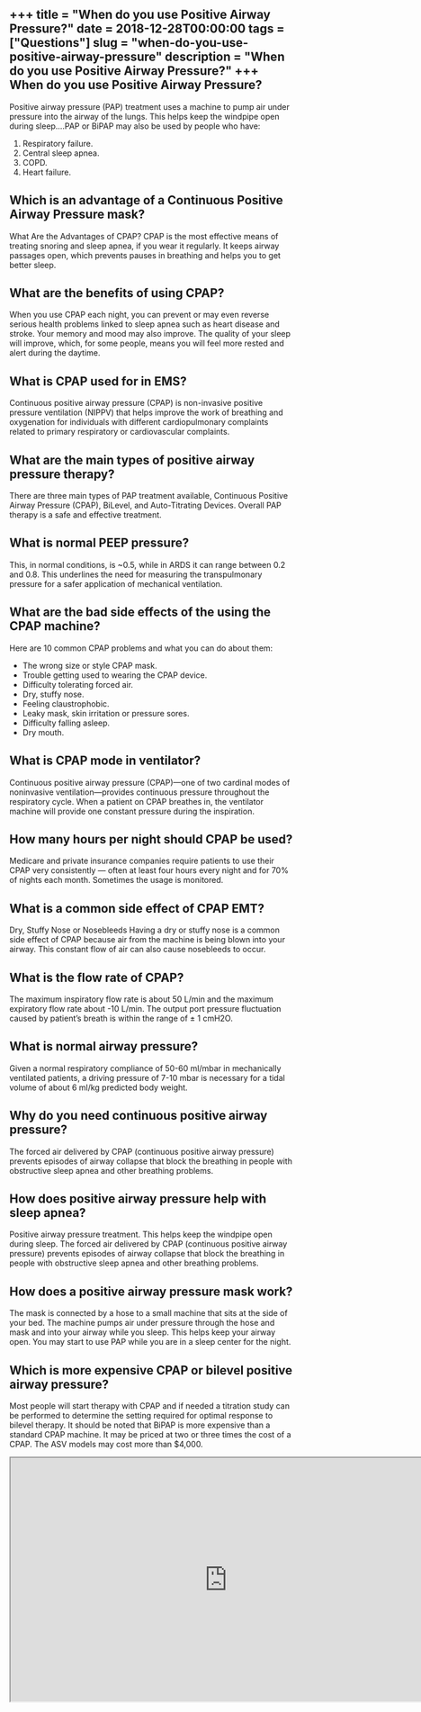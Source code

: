 +++
title = "When do you use Positive Airway Pressure?"
date = 2018-12-28T00:00:00
tags = ["Questions"]
slug = "when-do-you-use-positive-airway-pressure"
description = "When do you use Positive Airway Pressure?"
+++
When do you use Positive Airway Pressure?
-----------------------------------------

Positive airway pressure (PAP) treatment uses a machine to pump air under pressure into the airway of the lungs. This helps keep the windpipe open during sleep….PAP or BiPAP may also be used by people who have:

1. Respiratory failure.
2. Central sleep apnea.
3. COPD.
4. Heart failure.

Which is an advantage of a Continuous Positive Airway Pressure mask?
--------------------------------------------------------------------

What Are the Advantages of CPAP? CPAP is the most effective means of treating snoring and sleep apnea, if you wear it regularly. It keeps airway passages open, which prevents pauses in breathing and helps you to get better sleep.

What are the benefits of using CPAP?
------------------------------------

When you use CPAP each night, you can prevent or may even reverse serious health problems linked to sleep apnea such as heart disease and stroke. Your memory and mood may also improve. The quality of your sleep will improve, which, for some people, means you will feel more rested and alert during the daytime.

What is CPAP used for in EMS?
-----------------------------

Continuous positive airway pressure (CPAP) is non-invasive positive pressure ventilation (NIPPV) that helps improve the work of breathing and oxygenation for individuals with different cardiopulmonary complaints related to primary respiratory or cardiovascular complaints.

What are the main types of positive airway pressure therapy?
------------------------------------------------------------

There are three main types of PAP treatment available, Continuous Positive Airway Pressure (CPAP), BiLevel, and Auto-Titrating Devices. Overall PAP therapy is a safe and effective treatment.

What is normal PEEP pressure?
-----------------------------

This, in normal conditions, is ~0.5, while in ARDS it can range between 0.2 and 0.8. This underlines the need for measuring the transpulmonary pressure for a safer application of mechanical ventilation.

What are the bad side effects of the using the CPAP machine?
------------------------------------------------------------

Here are 10 common CPAP problems and what you can do about them:

- The wrong size or style CPAP mask.
- Trouble getting used to wearing the CPAP device.
- Difficulty tolerating forced air.
- Dry, stuffy nose.
- Feeling claustrophobic.
- Leaky mask, skin irritation or pressure sores.
- Difficulty falling asleep.
- Dry mouth.

What is CPAP mode in ventilator?
--------------------------------

Continuous positive airway pressure (CPAP)—one of two cardinal modes of noninvasive ventilation—provides continuous pressure throughout the respiratory cycle. When a patient on CPAP breathes in, the ventilator machine will provide one constant pressure during the inspiration.

How many hours per night should CPAP be used?
---------------------------------------------

Medicare and private insurance companies require patients to use their CPAP very consistently — often at least four hours every night and for 70% of nights each month. Sometimes the usage is monitored.

What is a common side effect of CPAP EMT?
-----------------------------------------

Dry, Stuffy Nose or Nosebleeds Having a dry or stuffy nose is a common side effect of CPAP because air from the machine is being blown into your airway. This constant flow of air can also cause nosebleeds to occur.

What is the flow rate of CPAP?
------------------------------

The maximum inspiratory flow rate is about 50 L/min and the maximum expiratory flow rate about -10 L/min. The output port pressure fluctuation caused by patient’s breath is within the range of ± 1 cmH2O.

What is normal airway pressure?
-------------------------------

Given a normal respiratory compliance of 50-60 ml/mbar in mechanically ventilated patients, a driving pressure of 7-10 mbar is necessary for a tidal volume of about 6 ml/kg predicted body weight.

Why do you need continuous positive airway pressure?
----------------------------------------------------

The forced air delivered by CPAP (continuous positive airway pressure) prevents episodes of airway collapse that block the breathing in people with obstructive sleep apnea and other breathing problems.

How does positive airway pressure help with sleep apnea?
--------------------------------------------------------

Positive airway pressure treatment. This helps keep the windpipe open during sleep. The forced air delivered by CPAP (continuous positive airway pressure) prevents episodes of airway collapse that block the breathing in people with obstructive sleep apnea and other breathing problems.

How does a positive airway pressure mask work?
----------------------------------------------

The mask is connected by a hose to a small machine that sits at the side of your bed. The machine pumps air under pressure through the hose and mask and into your airway while you sleep. This helps keep your airway open. You may start to use PAP while you are in a sleep center for the night.

Which is more expensive CPAP or bilevel positive airway pressure?
-----------------------------------------------------------------

Most people will start therapy with CPAP and if needed a titration study can be performed to determine the setting required for optimal response to bilevel therapy. It should be noted that BiPAP is more expensive than a standard CPAP machine. It may be priced at two or three times the cost of a CPAP. The ASV models may cost more than $4,000.

<iframe allow="accelerometer; autoplay; clipboard-write; encrypted-media; gyroscope; picture-in-picture" allowfullscreen="" class="__youtube_prefs__  epyt-is-override  no-lazyload" data-no-lazy="1" data-origheight="433" data-origwidth="770" data-skipgform_ajax_framebjll="" height="433" id="_ytid_52011" loading="lazy" src="https://www.youtube.com/embed/kiqtkUMFgx8?enablejsapi=1&autoplay=0&cc_load_policy=0&cc_lang_pref=&iv_load_policy=1&loop=0&modestbranding=0&rel=1&fs=1&playsinline=0&autohide=2&theme=dark&color=red&controls=1&" title="YouTube player" width="770"></iframe>